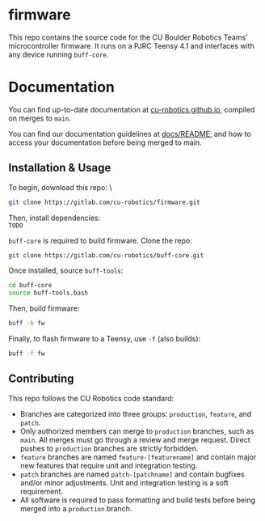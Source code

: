 # firmware
This repo contains the source code for the CU Boulder Robotics Teams' microcontroller firmware. It runs on a PJRC Teensy 4.1 and interfaces with any device running `buff-core`.

# Documentation
You can find up-to-date documentation at [cu-robotics.github.io](cu-robotics.github.io), compiled on merges to `main`.

You can find our documentation guidelines at [docs/README](docs/README.md), and how to access your documentation before being merged to main.

## Installation & Usage
To begin, download this repo: \
```bash
git clone https://gitlab.com/cu-robotics/firmware.git
```

Then, install dependencies: \
`TODO`

`buff-core` is required to build firmware. Clone the repo:
```bash
git clone https://gitlab.com/cu-robotics/buff-core.git
```

Once installed, source `buff-tools`:
```bash
cd buff-core
source buff-tools.bash
```

Then, build firmware:
```bash
buff -b fw
```

Finally, to flash firmware to a Teensy, use `-f` (also builds):
```bash
buff -f fw
```

## Contributing
This repo follows the CU Robotics code standard:
- Branches are categorized into three groups: `production`, `feature`, and `patch`.
- Only authorized members can merge to `production` branches, such as `main`. All merges must go through a review and merge request. Direct pushes to `production` branches are strictly forbidden.
- `feature` branches are named `feature-[featurename]` and contain major new features that require unit and integration testing.
- `patch` branches are named `patch-[patchname]` and contain bugfixes and/or minor adjustments. Unit and integration testing is a soft requirement.
- All software is required to pass formatting and build tests before being merged into a `production` branch.